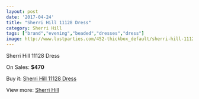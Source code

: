 ```yaml
---
layout: post
date: '2017-04-24'
title: "Sherri Hill 11128 Dress"
category: Sherri Hill
tags: ["brand","evening","beaded","dresses","dress"]
image: http://www.lustparties.com/452-thickbox_default/sherri-hill-11128-dress.jpg
---
```

Sherri Hill 11128 Dress

On Sales: **$470**
<a href="https://www.lustparties.com/en/sherri-hill/162-sherri-hill-11128-dress.html"><amp-img layout="responsive" width="600" height="600" src="//www.lustparties.com/452-thickbox_default/sherri-hill-11128-dress.jpg" alt="Sherri Hill 11128 Dress 0" /></a>

Buy it: [Sherri Hill 11128 Dress](https://www.lustparties.com/en/sherri-hill/162-sherri-hill-11128-dress.html "Sherri Hill 11128 Dress")

View more: [Sherri Hill](https://www.lustparties.com/en/2-sherri-hill "Sherri Hill")